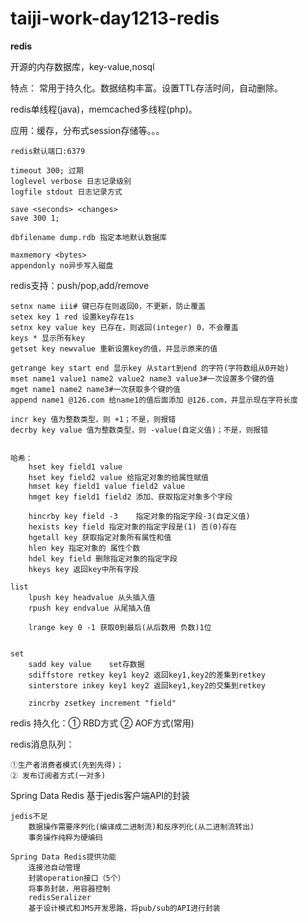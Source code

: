 # taiji-work-day1213-redis

**redis**

开源的内存数据库，key-value,nosql

特点： 常用于持久化。数据结构丰富。设置TTL存活时间，自动删除。

redis单线程(java)，memcached多线程(php)。

应用：缓存，分布式session存储等。。。

	redis默认端口:6379
	
	timeout 300; 过期
	loglevel verbose 日志记录级别
	logfile stdout 日志记录方式

	save <seconds> <changes>
	save 300 1;

	dbfilename dump.rdb 指定本地默认数据库

	maxmemory <bytes>
	appendonly no异步写入磁盘

redis支持：push/pop,add/remove

	setnx name iii# 键已存在则返回0，不更新，防止覆盖
	setex key 1 red 设置key存在1s
	setnx key value key 已存在，则返回(integer) 0，不会覆盖
	keys * 显示所有key
	getset key newvalue 重新设置key的值，并显示原来的值
	
	getrange key start end 显示key 从start到end 的字符(字符数组从0开始)
	mset name1 value1 name2 value2 name3 value3#一次设置多个键的值
	mget name1 name2 name3#一次获取多个键的值
	append name1 @126.com 给name1的值后面添加 @126.com，并显示现在字符长度

	incr key 值为整数类型，则 +1；不是，则报错
	decrby key value 值为整数类型，则 -value(自定义值)；不是，则报错


	哈希：
		hset key field1 value
		hset key field2 value 给指定对象的给属性赋值
		hmset key field1 value field2 value
 		hmget key field1 field2 添加、获取指定对象多个字段
		
		hincrby key field -3	指定对象的指定字段-3(自定义值)
		hexists key field 指定对象的指定字段是(1) 否(0)存在
		hgetall key 获取指定对象所有属性和值
		hlen key 指定对象的 属性个数
		hdel key field 删除指定对象的指定字段
		hkeys key 返回key中所有字段

	list
		lpush key headvalue 从头插入值
		rpush key endvalue 从尾插入值

		lrange key 0 -1 获取0到最后(从后数用 负数)1位


	set
		sadd key value    set存数据
		sdiffstore retkey key1 key2 返回key1,key2的差集到retkey
		sinterstore inkey key1 key2 返回key1,key2的交集到retkey

		zincrby zsetkey increment "field"



redis 持久化：① RBD方式 ② AOF方式(常用)

redis消息队列：

	①生产者消费者模式(先到先得)；
	② 发布订阅者方式(一对多)

Spring Data Redis 基于jedis客户端API的封装

	jedis不足
		数据操作需要序列化(编译成二进制流)和反序列化(从二进制流转出)
		事务操作纯粹为硬编码

	Spring Data Redis提供功能
		连接池自动管理
		封装operation接口（5个）
		将事务封装，用容器控制
		redisSeralizer
		基于设计模式和JMS开发思路，将pub/sub的API进行封装





